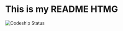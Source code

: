 # This is my README HTMG
![Codeship Status](https://www.codeship.io/projects/3e8dc330-1fb4-0131-acff-1ea46d169536/status)
